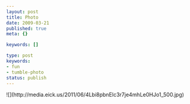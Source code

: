 ```yaml
---
layout: post
title: Photo
date: 2009-03-21
published: true
meta: {}

keywords: []

type: post
keywords:
- fun
- tumble-photo
status: publish
---
```

<div class="figure">            ![](http://media.eick.us/2011/06/4Lbi8pbnElc3r7je4mhLe0HJo1_500.jpg)        </div>
